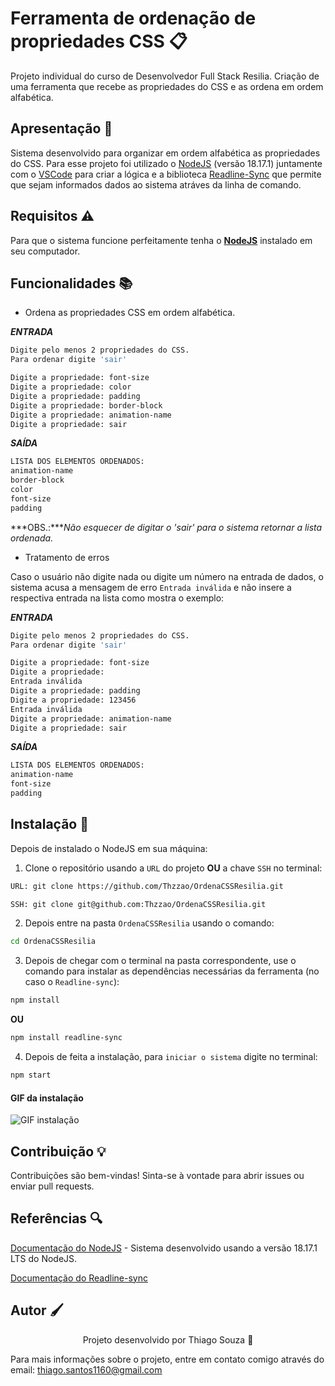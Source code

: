 # Ferramenta de ordenação de propriedades CSS 📋

Projeto individual do curso de Desenvolvedor Full Stack Resilia. Criação de uma ferramenta que recebe as propriedades do CSS e as ordena em ordem alfabética.

## Apresentação 🚀

Sistema desenvolvido para organizar em ordem alfabética as propriedades do CSS. Para esse projeto foi utilizado o [NodeJS](https://nodejs.org/en) (versão 18.17.1) juntamente com o [VSCode](https://code.visualstudio.com/) para criar a lógica e a biblioteca [Readline-Sync](https://www.npmjs.com/package/readline-sync) que permite que sejam informados dados ao sistema atráves da linha de comando.

## Requisitos ⚠️

Para que o sistema funcione perfeitamente tenha o **[NodeJS](https://nodejs.org/en)** instalado em seu computador.

## Funcionalidades 📚

- Ordena as propriedades CSS em ordem alfabética.

**_ENTRADA_**

```bash
Digite pelo menos 2 propriedades do CSS.
Para ordenar digite 'sair'

Digite a propriedade: font-size
Digite a propriedade: color
Digite a propriedade: padding
Digite a propriedade: border-block
Digite a propriedade: animation-name
Digite a propriedade: sair
```

**_SAÍDA_**

```bash
LISTA DOS ELEMENTOS ORDENADOS:
animation-name
border-block
color
font-size
padding
```

***OBS.:****Não esquecer de digitar o 'sair' para o sistema retornar a lista ordenada.*

- Tratamento de erros

Caso o usuário não digite nada ou digite um número na entrada de dados, o sistema acusa a mensagem de erro `Entrada inválida` e não insere a respectiva entrada na lista como mostra o exemplo:

**_ENTRADA_**

```bash
Digite pelo menos 2 propriedades do CSS.
Para ordenar digite 'sair'

Digite a propriedade: font-size
Digite a propriedade:
Entrada inválida
Digite a propriedade: padding
Digite a propriedade: 123456
Entrada inválida
Digite a propriedade: animation-name
Digite a propriedade: sair
```

**_SAÍDA_**

```bash
LISTA DOS ELEMENTOS ORDENADOS:
animation-name
font-size
padding
```

## Instalação 🔧

Depois de instalado o NodeJS em sua máquina:

1. Clone o repositório usando a `URL` do projeto **OU** a chave `SSH` no terminal:

```bash
URL: git clone https://github.com/Thzzao/OrdenaCSSResilia.git

SSH: git clone git@github.com:Thzzao/OrdenaCSSResilia.git
```

2. Depois entre na pasta `OrdenaCSSResilia` usando o comando:

```bash
cd OrdenaCSSResilia
```

3. Depois de chegar com o terminal na pasta correspondente, use o comando para instalar as dependências necessárias da ferramenta (no caso o `Readline-sync`):

```bash
npm install
```

**OU**

```bash
npm install readline-sync
```

4. Depois de feita a instalação, para `iniciar o sistema` digite no terminal:

```bash
npm start
```

#### GIF da instalação

![GIF instalação](https://github.com/Thzzao/OrdenaCSSResilia/assets/95200381/200e6dd0-017b-41dc-afef-d118523465d5)

## Contribuição 💡

Contribuições são bem-vindas! Sinta-se à vontade para abrir issues ou enviar pull requests.

## Referências 🔍

[Documentação do NodeJS](https://nodejs.org/en/docs) - Sistema desenvolvido usando a versão 18.17.1 LTS do NodeJS.

[Documentação do Readline-sync](https://www.npmjs.com/package/readline-sync)

## Autor 🖌

<p align="center">Projeto desenvolvido por Thiago Souza 🤙

Para mais informações sobre o projeto, entre em contato comigo através do email: thiago.santos1160@gmail.com

</p>
